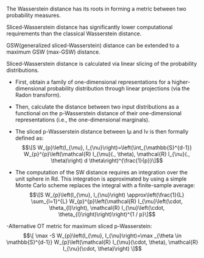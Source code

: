 The Wasserstein distance has its roots in forming a metric between two probability measures. 

Sliced-Wasserstein distance has significantly lower computational requirements than the classical Wasserstein distance.

GSW(generalized sliced-Wasserstein) distance can be extended to a maximum GSW (max-GSW) distance.

Sliced-Wasserstein distance is calculated via linear slicing of the probability distributions.

- First, obtain a family of one-dimensional representations for a higher- dimensional probability distribution through linear projections (via the Radon transform).

- Then, calculate the distance between two input distributions as a functional on the p-Wasserstein distance of their one-dimensional representations (i.e., the one-dimensional marginals). 

- The sliced p-Wasserstein distance between Iμ and Iv is then formally defined as:
$$\[S W_{p}\left(I_{\mu}, I_{\nu}\right)=\left(\int_{\mathbb{S}^{d-1}} W_{p}^{p}\left(\mathcal{R} I_{\mu}(., \theta), \mathcal{R} I_{\nu}(., \theta)\right) d \theta\right)^{\frac{1}{p}}\]$$

- The computation of the SW distance requires an integration over the unit sphere in Rd. This integration is approximated by using a simple Monte Carlo scheme replaces the integral with a finite-sample average:
$$\[S W_{p}\left(I_{\mu}, I_{\nu}\right) \approx\left(\frac{1}{L} \sum_{l=1}^{L} W_{p}^{p}\left(\mathcal{R} I_{\mu}\left(\cdot, \theta_{l}\right), \mathcal{R} I_{\nu}\left(\cdot, \theta_{l}\right)\right)\right)^{1 / p}\]$$

-Alternative OT metric for maximum sliced p-Wasserstein:
$$\[
\max -S W_{p}\left(I_{\mu}, I_{\nu}\right)=\max _{\theta \in \mathbb{S}^{d-1}} W_{p}\left(\mathcal{R} I_{\mu}(\cdot, \theta), \mathcal{R} I_{\nu}(\cdot, \theta)\right)
\]$$
